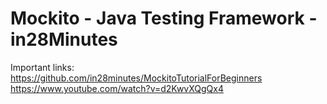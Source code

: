 
# Mockito - Java Testing Framework - in28Minutes

Important links:
https://github.com/in28minutes/MockitoTutorialForBeginners
https://www.youtube.com/watch?v=d2KwvXQgQx4

